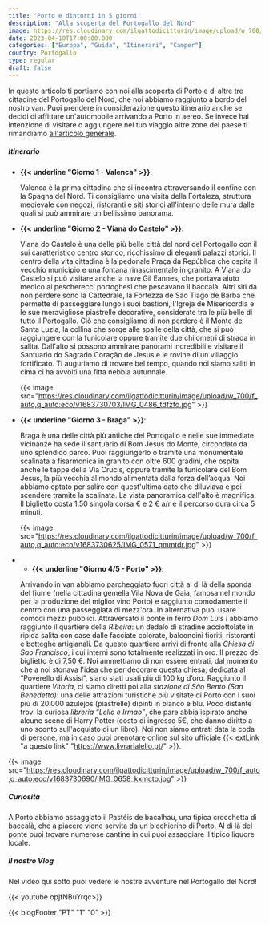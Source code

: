 ```yaml
---
title: 'Porto e dintorni in 5 giorni'
description: "Alla scoperta del Portogallo del Nord"
image: https://res.cloudinary.com/ilgattodicitturin/image/upload/w_700/f_auto,q_auto:eco/v1683730729/IMG_0723_n3ptpi.jpg
date: 2023-04-10T17:00:00.000
categories: ["Europa", "Guida", "Itinerari", "Camper"]
country: Portogallo 
type: regular
draft: false
---
```


In questo articolo ti portiamo con noi alla scoperta di Porto e di altre tre cittadine del Portogallo del Nord, che noi abbiamo raggiunto a bordo del nostro van. Puoi prendere in considerazione questo itinerario anche se decidi di affittare un'automobile arrivando a Porto in aereo. 
Se invece hai intenzione di visitare o aggiungere nel tuo viaggio altre zone del paese ti rimandiamo [all'articolo generale](/blog/viaggio-portogallo-in-camper-itinerari/).

##### Itinerario

- **{{< underline "Giorno 1 - Valenca" >}}**:
  
  Valenca è la prima cittadina che si incontra attraversando il confine con la Spagna del Nord. Ti consigliamo una visita della Fortaleza, struttura medievale con negozi, ristoranti e siti storici all'interno delle mura dalle quali si può ammirare un bellissimo panorama. 

- **{{< underline "Giorno 2 - Viana do Castelo" >}}**: 
  
  Viana do Castelo è una delle più belle città del nord del Portogallo con il sui caratteristico centro storico, ricchissimo di eleganti palazzi storici. Il centro della vita cittadina è la pedonale Praça da República che ospita il vecchio municipio e una fontana rinascimentale in granito. A Viana do Castelo si può visitare anche la nave Gil Eannes, che portava aiuto medico ai pescherecci portoghesi che pescavano il baccalà. Altri siti da non perdere sono la Cattedrale, la Fortezza de Sao Tiago de Barba che permette di passeggiare lungo i suoi bastioni, l'Igreja de Misericordia e le sue meravigliose piastrelle decorative, considerate tra le più belle di tutto il Portogallo. 
  Ciò che consigliamo di non perdere è il Monte de Santa Luzia, la collina che sorge alle spalle della città, che si può raggiungere con la funicolare oppure tramite due chilometri di strada in salita. Dall'alto si possono ammirare panorami incredibili e visitare il Santuario do Sagrado Coração de Jesus e le rovine di un villaggio fortificato. Ti auguriamo di trovare bel tempo, quando noi siamo saliti in cima ci ha avvolti una fitta nebbia autunnale. 

  {{< image src="https://res.cloudinary.com/ilgattodicitturin/image/upload/w_700/f_auto,q_auto:eco/v1683730703/IMG_0486_tdfzfo.jpg" >}}

- **{{< underline "Giorno 3 - Braga" >}}**:
  
  Braga è una delle città più antiche del Portogallo e nelle sue immediate vicinanze ha sede il santuario di Bom Jesus do Monte, circondato da uno splendido parco. Puoi raggiungerlo o tramite una monumentale scalinata a fisarmonica in granito con oltre 600 gradini, che ospita anche le tappe della Via Crucis, oppure tramite la funicolare del Bom Jesus, la più vecchia al mondo alimentata dalla forza dell’acqua. Noi abbiamo optato per salire con quest'ultima dato che diluviava e poi scendere tramite la scalinata. La vista panoramica dall'alto è magnifica. Il biglietto costa 1.50 singola corsa € e 2 € a/r e il percorso dura circa 5 minuti.

  {{< image src="https://res.cloudinary.com/ilgattodicitturin/image/upload/w_700/f_auto,q_auto:eco/v1683730625/IMG_0571_qmmtdr.jpg" >}}

- - **{{< underline "Giorno 4/5 - Porto" >}}**:
  
  Arrivando in van abbiamo parcheggiato fuori città al di là della sponda del fiume (nella cittadina gemella Vila Nova de Gaia, famosa nel mondo per la produzione del miglior vino Porto) e raggiunto comodamente il centro con una passeggiata di mezz'ora. In alternativa puoi usare i comodi mezzi pubblici. 
  Attraversato il ponte in ferro _Dom Luis I_ abbiamo raggiunto il quartiere della _Ribeira_: un dedalo di stradine acciottolate in ripida salita con case dalle facciate colorate, balconcini fioriti, ristoranti e botteghe artigianali. 
  Da questo quartiere arrivi di fronte alla _Chiesa di Sao Francisco_, i cui interni sono totalmente realizzati in oro. Il prezzo del biglietto è di 7,50 €. Noi ammettiamo di non essere entrati, dal momento che a noi stonava l'idea che per decorare questa chiesa, dedicata al “Poverello di Assisi”, siano stati usati più di 100 kg d’oro. 
  Raggiunto il quartiere _Vitoria_, ci siamo diretti poi alla _stazione di São Bento (San Benedetto)_: una delle attrazioni turistiche più visitate di Porto con i suoi più di 20.000 azulejos (piastrelle) dipinti in bianco e blu. 
  Poco distante trovi la curiosa _libreria “Lello e Irmao”_, che pare abbia ispirato anche alcune scene di Harry Potter (costo di ingresso 5€, che danno diritto a uno sconto sull'acquisto di un libro). Noi non siamo entrati data la coda di persone, ma in caso puoi prenotare online sul sito ufficiale {{< extLink "a questo link" "https://www.livrarialello.pt/" >}}.


{{< image src="https://res.cloudinary.com/ilgattodicitturin/image/upload/w_700/f_auto,q_auto:eco/v1683730690/IMG_0658_kxmcto.jpg" >}}


##### Curiosità
A Porto abbiamo assaggiato il Pastéis de bacalhau, una tipica crocchetta di baccalà, che a piacere viene servita da un bicchierino di Porto. 
Al di là del ponte puoi trovare numerose cantine in cui puoi assaggiare il tipico liquore locale. 

##### Il nostro Vlog 

Nel video qui sotto puoi vedere le nostre avventure nel Portogallo del Nord!

{{< youtube opjfNBuYrqc>}} 


<!-- <div id="Mappe"></div> -->

<!-- ##### Le nostre mappe -->
<!-- {{< gmap "https://www.google.com/maps/d/u/0/embed?mid=1iWT57E7IXes2FIwpnvDKgvbrL740gmU&ehbc=2E312F" >}} -->

{{< blogFooter "PT" "1" "0" >}}

